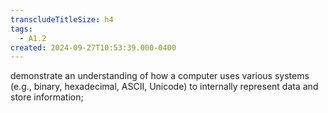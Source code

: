 ```yaml
---
transcludeTitleSize: h4
tags:
  - A1.2
created: 2024-09-27T10:53:39.000-0400
---
```

demonstrate an understanding of how a computer uses various systems (e.g., binary, hexadecimal, ASCII, Unicode) to internally represent data and store information;